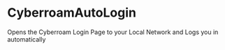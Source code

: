 # CyberroamAutoLogin
Opens the Cyberroam Login Page to your Local Network and Logs you in automatically
